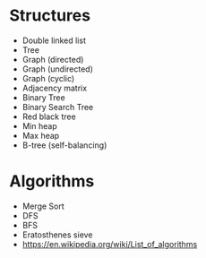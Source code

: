 # Structures

- Double linked list
- Tree
- Graph (directed)
- Graph (undirected)
- Graph (cyclic)
- Adjacency matrix
- Binary Tree
- Binary Search Tree
- Red black tree
- Min heap
- Max heap
- B-tree (self-balancing)

# Algorithms

- Merge Sort
- DFS
- BFS
- Eratosthenes sieve
- https://en.wikipedia.org/wiki/List_of_algorithms
